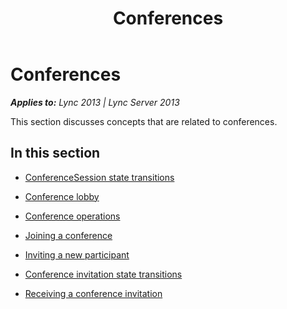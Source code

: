 ﻿---
title: Conferences
TOCTitle: Conferences
ms:assetid: 29e5a8ed-3e14-4ed4-9b0a-a311725ee121
ms:mtpsurl: https://msdn.microsoft.com/en-us/library/Dn466009(v=office.15)
ms:contentKeyID: 57102986
ms.date: 07/25/2014
mtps_version: v=office.15
---

# Conferences


_**Applies to:** Lync 2013 | Lync Server 2013_

This section discusses concepts that are related to conferences.

## In this section

  - [ConferenceSession state transitions](conferencesession-state-transitions.md)

  - [Conference lobby](conference-lobby.md)

  - [Conference operations](conference-operations.md)

  - [Joining a conference](joining-a-conference.md)

  - [Inviting a new participant](inviting-a-new-participant.md)

  - [Conference invitation state transitions](conference-invitation-state-transitions.md)

  - [Receiving a conference invitation](receiving-a-conference-invitation.md)

